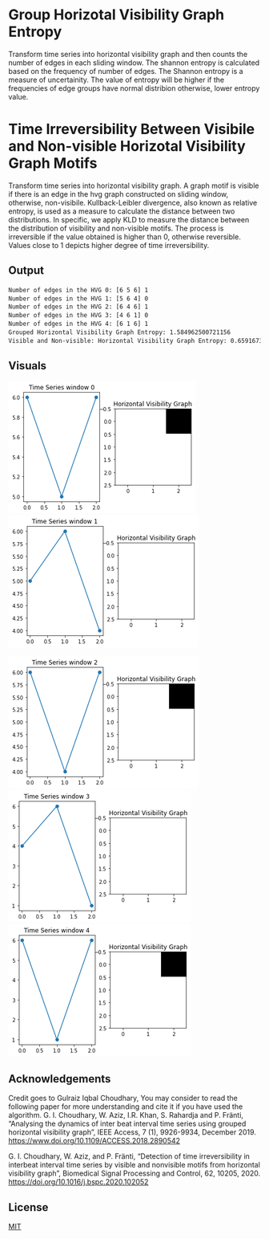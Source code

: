 # Group Horizotal Visibility Graph Entropy
Transform time series into horizontal visibility graph and then counts the number of edges in each sliding window. The shannon entropy is calculated based on the frequency of number of edges. The Shannon entropy is a measure of uncertainity. The value of entropy will be higher if the frequencies of edge groups have normal distribion otherwise, lower entropy value.

# Time Irreversibility Between Visibile and Non-visible Horizotal Visibility Graph Motifs
Transform time series into horizontal visibility graph. A graph motif is visible if there is an edge in the hvg graph constructed on sliding window, otherwise, non-visibile. Kullback-Leibler divergence, also known as relative entropy, is used as a measure to calculate the distance between two
distributions. In specific, we apply KLD to measure the distance between the distribution of visibility and non-visible motifs. The process is irreversible if the value obtained is higher than
0, otherwise reversible. Values close to 1 depicts higher degree of time irreversibility.

## Output
```bash
Number of edges in the HVG 0: [6 5 6] 1
Number of edges in the HVG 1: [5 6 4] 0
Number of edges in the HVG 2: [6 4 6] 1
Number of edges in the HVG 3: [4 6 1] 0
Number of edges in the HVG 4: [6 1 6] 1
Grouped Horizontal Visibility Graph Entropy: 1.584962500721156
Visible and Non-visible: Horizontal Visibility Graph Entropy: 0.6591673732008657
```

## Visuals
!["Number of edges in the HVG 0"](https://github.com/gulraizchoudhary/horizontal-visibility-graph-entropy/blob/main/Figure0.png)
!["Number of edges in the HVG 1"](https://github.com/gulraizchoudhary/horizontal-visibility-graph-entropy/blob/main/Figure1.png)

!["Number of edges in the HVG 2"](https://github.com/gulraizchoudhary/horizontal-visibility-graph-entropy/blob/main/Figure2.png)
!["Number of edges in the HVG 3"](https://github.com/gulraizchoudhary/horizontal-visibility-graph-entropy/blob/main/Figure3.png)
!["Number of edges in the HVG 4"](https://github.com/gulraizchoudhary/horizontal-visibility-graph-entropy/blob/main/Figure4.png)


## Acknowledgements
Credit goes to Gulraiz Iqbal Choudhary, You may consider to read the following paper for more understanding and cite it if you have used the algorithm. 
G. I. Choudhary, W. Aziz, I.R. Khan, S. Rahardja and P. Fränti, 
“Analysing the dynamics of inter beat interval time series using grouped horizontal visibility graph”, 
IEEE Access, 7 (1), 9926-9934, December 2019. https://www.doi.org/10.1109/ACCESS.2018.2890542


G. I. Choudhary, W. Aziz, and P. Fränti, 
“Detection of time irreversibility in interbeat interval time series by visible and nonvisible motifs from horizontal visibility graph”, 
Biomedical Signal Processing and Control, 62, 10205, 2020. https://doi.org/10.1016/j.bspc.2020.102052


## License
[MIT](https://choosealicense.com/licenses/mit/)

